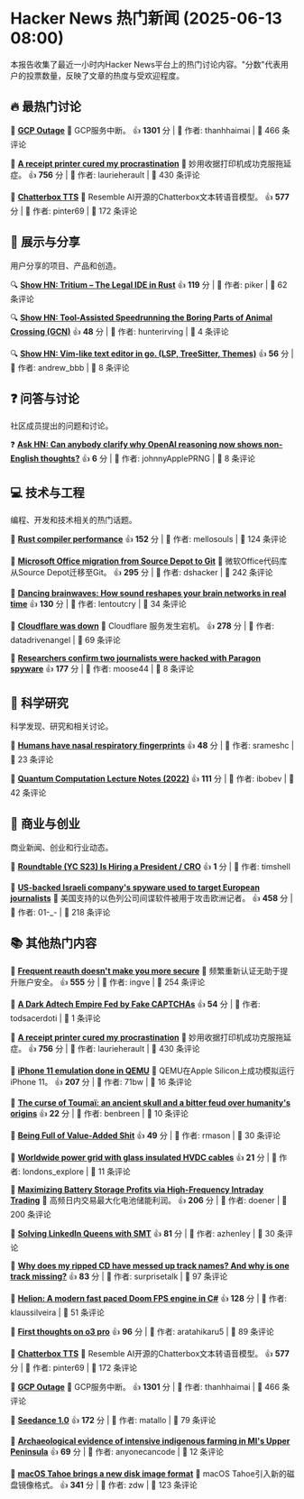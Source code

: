 # Hacker News 热门新闻 (2025-06-13 08:00)

本报告收集了最近一小时内Hacker News平台上的热门讨论内容。"分数"代表用户的投票数量，反映了文章的热度与受欢迎程度。

## 🔥 最热门讨论

📰 **[GCP Outage](https://status.cloud.google.com/)**
  📝 GCP服务中断。
  👍 **1301** 分 | 👤 作者: thanhhaimai | 💬 466 条评论

📰 **[A receipt printer cured my procrastination](https://www.laurieherault.com/articles/a-thermal-receipt-printer-cured-my-procrastination)**
  📝 妙用收据打印机成功克服拖延症。
  👍 **756** 分 | 👤 作者: laurieherault | 💬 430 条评论

📰 **[Chatterbox TTS](https://github.com/resemble-ai/chatterbox)**
  📝 Resemble AI开源的Chatterbox文本转语音模型。
  👍 **577** 分 | 👤 作者: pinter69 | 💬 172 条评论


## 👀 展示与分享

用户分享的项目、产品和创造。

🔍 **[Show HN: Tritium – The Legal IDE in Rust](https://tritium.legal/preview)**
  👍 **119** 分 | 👤 作者: piker | 💬 62 条评论

🔍 **[Show HN: Tool-Assisted Speedrunning the Boring Parts of Animal Crossing (GCN)](https://github.com/hunterirving/pico-crossing)**
  👍 **48** 分 | 👤 作者: hunterirving | 💬 4 条评论

🔍 **[Show HN: Vim-like text editor in go. (LSP, TreeSitter, Themes)](https://github.com/firstrow/mcwig)**
  👍 **56** 分 | 👤 作者: andrew_bbb | 💬 8 条评论


## ❓ 问答与讨论

社区成员提出的问题和讨论。

❓ **[Ask HN: Can anybody clarify why OpenAI reasoning now shows non-English thoughts?](https://news.ycombinator.com/item?id=44264325)**
  👍 **6** 分 | 👤 作者: johnnyApplePRNG | 💬 8 条评论


## 💻 技术与工程

编程、开发和技术相关的热门话题。

📰 **[Rust compiler performance](https://kobzol.github.io/rust/rustc/2025/06/09/why-doesnt-rust-care-more-about-compiler-performance.html)**
  👍 **152** 分 | 👤 作者: mellosouls | 💬 124 条评论

📰 **[Microsoft Office migration from Source Depot to Git](https://danielsada.tech/blog/carreer-part-7-how-office-moved-to-git-and-i-loved-devex/)**
  📝 微软Office代码库从Source Depot迁移至Git。
  👍 **295** 分 | 👤 作者: dshacker | 💬 242 条评论

📰 **[Dancing brainwaves: How sound reshapes your brain networks in real time](https://www.sciencedaily.com/releases/2025/06/250602155001.htm)**
  👍 **130** 分 | 👤 作者: lentoutcry | 💬 34 条评论

📰 **[Cloudflare was down](https://www.cloudflarestatus.com/incidents/25r9t0vz99rp)**
  📝 Cloudflare 服务发生宕机。
  👍 **278** 分 | 👤 作者: datadrivenangel | 💬 69 条评论

📰 **[Researchers confirm two journalists were hacked with Paragon spyware](https://techcrunch.com/2025/06/12/researchers-confirm-two-journalists-were-hacked-with-paragon-spyware/)**
  👍 **177** 分 | 👤 作者: moose44 | 💬 8 条评论


## 🔬 科学研究

科学发现、研究和相关讨论。

📰 **[Humans have nasal respiratory fingerprints](https://www.cell.com/current-biology/fulltext/S0960-9822(25)00583-4)**
  👍 **48** 分 | 👤 作者: srameshc | 💬 23 条评论

📰 **[Quantum Computation Lecture Notes (2022)](https://math.mit.edu/~shor/435-LN/)**
  👍 **111** 分 | 👤 作者: ibobev | 💬 42 条评论


## 💼 商业与创业

商业新闻、创业和行业动态。

💼 **[Roundtable (YC S23) Is Hiring a President / CRO](https://www.ycombinator.com/companies/roundtable/jobs/wmPTI9F-president-cro-founding)**
  👍 **1** 分 | 👤 作者: timshell

📰 **[US-backed Israeli company's spyware used to target European journalists](https://apnews.com/article/spyware-italy-paragon-meloni-pegasus-f36dd32106f44398ee24001317ccf2bb)**
  📝 美国支持的以色列公司间谍软件被用于攻击欧洲记者。
  👍 **458** 分 | 👤 作者: 01-_- | 💬 218 条评论


## 📚 其他热门内容

📰 **[Frequent reauth doesn't make you more secure](https://tailscale.com/blog/frequent-reath-security)**
  📝 频繁重新认证无助于提升账户安全。
  👍 **555** 分 | 👤 作者: ingve | 💬 254 条评论

📰 **[A Dark Adtech Empire Fed by Fake CAPTCHAs](https://krebsonsecurity.com/2025/06/inside-a-dark-adtech-empire-fed-by-fake-captchas/)**
  👍 **54** 分 | 👤 作者: todsacerdoti | 💬 1 条评论

📰 **[A receipt printer cured my procrastination](https://www.laurieherault.com/articles/a-thermal-receipt-printer-cured-my-procrastination)**
  📝 妙用收据打印机成功克服拖延症。
  👍 **756** 分 | 👤 作者: laurieherault | 💬 430 条评论

📰 **[iPhone 11 emulation done in QEMU](https://github.com/ChefKissInc/QEMUAppleSilicon)**
  📝 QEMU在Apple Silicon上成功模拟运行iPhone 11。
  👍 **207** 分 | 👤 作者: 71bw | 💬 16 条评论

📰 **[The curse of Toumaï: an ancient skull and a bitter feud over humanity's origins](https://www.theguardian.com/science/2025/may/27/the-curse-of-toumai-ancient-skull-disputed-femur-feud-humanity-origins)**
  👍 **22** 分 | 👤 作者: benbreen | 💬 10 条评论

📰 **[Being Full of Value‑Added Shit](https://feld.com/archives/2025/06/being-full-of-value%e2%80%91added-shit/)**
  👍 **49** 分 | 👤 作者: rmason | 💬 30 条评论

📰 **[Worldwide power grid with glass insulated HVDC cables](https://omattos.com/2025/06/12/glass-hvdc-cables.html)**
  👍 **21** 分 | 👤 作者: londons_explore | 💬 11 条评论

📰 **[Maximizing Battery Storage Profits via High-Frequency Intraday Trading](https://arxiv.org/abs/2504.06932)**
  📝 高频日内交易最大化电池储能利润。
  👍 **206** 分 | 👤 作者: doener | 💬 200 条评论

📰 **[Solving LinkedIn Queens with SMT](https://buttondown.com/hillelwayne/archive/solving-linkedin-queens-with-smt/)**
  👍 **81** 分 | 👤 作者: azhenley | 💬 30 条评论

📰 **[Why does my ripped CD have messed up track names? And why is one track missing?](https://www.akpain.net/blog/inside-a-cd/)**
  👍 **83** 分 | 👤 作者: surprisetalk | 💬 97 条评论

📰 **[Helion: A modern fast paced Doom FPS engine in C#](https://github.com/Helion-Engine/Helion)**
  👍 **128** 分 | 👤 作者: klaussilveira | 💬 51 条评论

📰 **[First thoughts on o3 pro](https://www.latent.space/p/o3-pro)**
  👍 **96** 分 | 👤 作者: aratahikaru5 | 💬 89 条评论

📰 **[Chatterbox TTS](https://github.com/resemble-ai/chatterbox)**
  📝 Resemble AI开源的Chatterbox文本转语音模型。
  👍 **577** 分 | 👤 作者: pinter69 | 💬 172 条评论

📰 **[GCP Outage](https://status.cloud.google.com/)**
  📝 GCP服务中断。
  👍 **1301** 分 | 👤 作者: thanhhaimai | 💬 466 条评论

📰 **[Seedance 1.0](https://seed.bytedance.com/en/seedance)**
  👍 **172** 分 | 👤 作者: matallo | 💬 79 条评论

📰 **[Archaeological evidence of intensive indigenous farming in MI's Upper Peninsula](https://www.science.org/doi/10.1126/science.ads1643)**
  👍 **69** 分 | 👤 作者: anyonecancode | 💬 12 条评论

📰 **[macOS Tahoe brings a new disk image format](https://eclecticlight.co/2025/06/12/macos-tahoe-brings-a-new-disk-image-format/)**
  📝 macOS Tahoe引入新的磁盘镜像格式。
  👍 **341** 分 | 👤 作者: zdw | 💬 123 条评论

